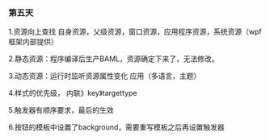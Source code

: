 ﻿### 第五天

1.资源向上查找 自身资源，父级资源，窗口资源，应用程序资源，系统资源（wpf框架内部提供）

2.静态资源：程序编译后生产BAML，资源确定下来了，无法修改。

3.动态资源：运行时监听资源属性变化  应用（多语言，主题）

4.样式的优先级， 内联》key》targettype

5.触发器有顺序要求，最后的生效

6.按钮的模板中设置了background，需要重写模板之后再设置触发器